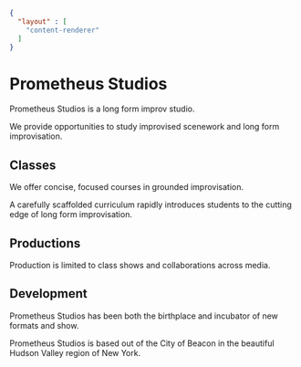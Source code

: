 ```json
{
  "layout" : [
    "content-renderer"
  ]
}
```
# Prometheus Studios

Prometheus Studios is a long form improv studio.

We provide opportunities to study improvised scenework and long form improvisation.

## Classes

We offer concise, focused courses in grounded improvisation.

A carefully scaffolded curriculum rapidly introduces students to the cutting edge of long form improvisation.

## Productions

Production is limited to class shows and collaborations across media.

## Development

Prometheus Studios has been both the birthplace and incubator of new formats and show.



Prometheus Studios is based out of the City of Beacon in the beautiful Hudson Valley region of New York.

